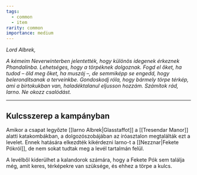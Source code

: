 ```yaml
---
tags:
  - common
  - item
rarity: common
importance: medium
---
```

*Lord Albrek,*

*A kémeim Neverwinterben jelentették, hogy különös idegenek érkeznek Phandalinba. Lehetséges, hogy a törpéknek dolgoznak. Fogd el őket, ha tudod – öld meg őket, ha muszáj –, de semmiképp se engedd, hogy belerondítsanak a terveinkbe. Gondoskodj róla, hogy bármely törpe térkép, ami a birtokukban van, haladéktalanul eljusson hozzám. Számítok rád, Iarno. Ne okozz csalódást.*

---
## Kulcsszerep a kampányban
Amikor a csapat legyőzte [[Iarno Albrek|Glasstaffot]] a [[Tresendar Manor]] alatti katakombákban, a dolgozószobájában az íróasztalon megtalálták ezt a levelet. Ennek hatására elkezdték kikérdezni Iarno-t a [[Nezznar|Fekete Pókról]], de nem sokat tudtak meg a levél tartalmán felül.

A levélből kiderülhet a kalandorok számára, hogy a Fekete Pók sem találja még, amit keres, térképekre van szüksége, és ehhez a törpe a kulcs.